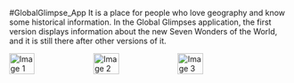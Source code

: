 #GlobalGlimpse_App
It is a place for people who love geography and know some historical information. In the Global Glimpses application, the first version displays information about the new Seven Wonders of the World, and it is still there after other versions of it.

<div style="display: flex;">
     <img src="https://github.com/Absattar22/GlobalGlimpse_App/assets/116181912/b2994a91-ec90-4699-b157-8f5d37dcce1e" alt="Image 1" style="width: 30%;">
     <img src="https://github.com/Absattar22/GlobalGlimpse_App/assets/116181912/53dc26fe-8d2b-43c1-a4d5-93117d8c0256" alt="Image 2" style="width: 30%;">
     <img src="https://github.com/Absattar22/GlobalGlimpse_App/assets/116181912/8250ffdd-d581-48ba-9429-229aefe9a68d" alt="Image 3" style="width: 30%;">
</div>
